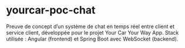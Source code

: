 # yourcar-poc-chat
Preuve de concept d’un système de chat en temps réel entre client et service client, développée pour le projet Your Car Your Way App. Stack utilisée : Angular (frontend) et Spring Boot avec WebSocket (backend).
